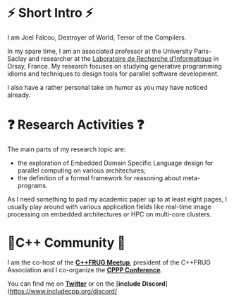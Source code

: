 <!--
**jfalcou/jfalcou** is a ✨ _special_ ✨ repository because its `README.md` (this file) appears on your GitHub profile.

Here are some ideas to get you started:

- 🔭 I’m currently working on ...
- 🌱 I’m currently learning ...
- 👯 I’m looking to collaborate on ...
- 🤔 I’m looking for help with ...
- 💬 Ask me about ...
- 📫 How to reach me: ...
- 😄 Pronouns: ...
- ⚡ Fun fact: ...
-->

# ⚡ Short Intro ⚡

I am Joel Falcou, Destroyer of World, Terror of the Compilers.

In my spare time, I am an associated professor at the University Paris-Saclay and researcher at the
[Laboratoire de Recherche d’Informatique](https://www.lri.fr/) in Orsay, France. My research focuses
on studying generative programming idioms and techniques to design tools for parallel software
development.

I also have a rather personal take on humor as you may have noticed already.

# ❓ Research Activities ❓

The main parts of my research topic are:
  - the exploration of Embedded Domain Specific Language design for parallel computing on various
    architectures;
  - the definition of a formal framework for reasoning about meta-programs.

As I need something to pad my academic paper up to at least eight pages, I usually play around with
various application fields like real-time image processing on embedded architectures or HPC on
multi-core clusters.

# 👯C++ Community 👯
I am the co-host of the [**C++FRUG Meetup**](https://www.meetup.com/fr-FR/User-Group-Cpp-Francophone/),
president of the C++FRUG Association and I co-organize the [**CPPP Conference**](https://cppp.fr/).

You can find me on [**Twitter**](https://twitter.com/CppSpelunker) or on the [**include Discord**](https://www.includecpp.org/discord/
